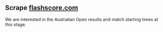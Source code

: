## Scrape [flashscore.com](flashscore.com)
We are interested in the Australian Open results and match starting times at this stage.
